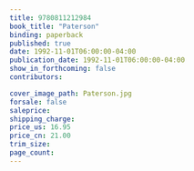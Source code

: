 ```yaml
---
title: 9780811212984
book_title: "Paterson"
binding: paperback
published: true
date: 1992-11-01T06:00:00-04:00
publication_date: 1992-11-01T06:00:00-04:00
show_in_forthcoming: false
contributors:

cover_image_path: Paterson.jpg
forsale: false
saleprice:
shipping_charge:
price_us: 16.95
price_cn: 21.00
trim_size:
page_count:
---
```


